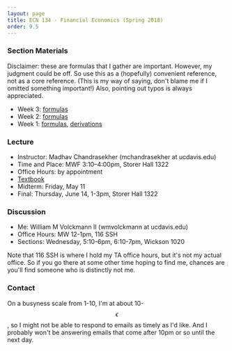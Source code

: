 ```yaml
---
layout: page
title: ECN 134 - Financial Economics (Spring 2018)
order: 9.5
---
```



### Section Materials
Disclaimer: these are formulas that I gather are important. However, my judgment
could be off. So use this as a (hopefully) convenient reference, not as a core
reference. (This is my way of saying, don't blame me if I omitted something
important!) Also, pointing out typos is always appreciated.
* Week 3: [formulas](week3-options.pdf)
* Week 2: [formulas](week2-formulas.pdf)
* Week 1: [formulas](week1-formulas.pdf), [derivations](week1-perpannu.pdf)

### Lecture
* Instructor: Madhav Chandrasekher (mchandrasekher at ucdavis.edu)
* Time and Place: MWF 3:10–4:00pm, Storer Hall 1322
* Office Hours: by appointment
* [Textbook](http://book.ivo-welch.info/read/)
* Midterm: Friday, May 11
* Final: Thursday, June 14, 1-3pm, Storer Hall 1322

### Discussion
* Me: William M Volckmann II (wmvolckmann at ucdavis.edu)
* Office Hours: MW 12-1pm, 116 SSH
* Sections: Wednesday, 5:10-6pm, 6:10-7pm, Wickson 1020

Note that 116 SSH is where I hold my TA office hours, but it's not my actual
office. So if you go there at some other time hoping to find me, chances are
you'll find someone who is distinctly not me.

### Contact
On a busyness scale from 1-10, I'm at about 10-$$\epsilon$$, so I might not be
 able to respond to emails as timely as I'd like. And I probably won't be
 answering emails that come after 10pm or so until the next day.
